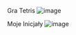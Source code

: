 Gra Tetris
![image](https://user-images.githubusercontent.com/81109079/111917906-a5faf100-8a82-11eb-824e-b24485325e5f.png)

Moje Inicjały
![image](https://user-images.githubusercontent.com/81109079/114318941-7aae7380-9b0f-11eb-912d-dee45cd5b5f5.png)

